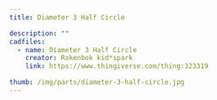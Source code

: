 ```yaml
---
title: Diameter 3 Half Circle

description: ""
cadfiles:
  - name: Diameter 3 Half Circle
    creator: Rokenbok kid*spark
    link: https://www.thingiverse.com/thing:323319

thumb: /img/parts/diameter-3-half-circle.jpg
---
```

